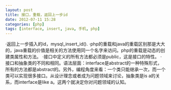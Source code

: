 ```yaml
---
layout: post
title: 接口，重载，返回上一步id
date: 2012-07-11 15:28
categories: [php]
tags: [interface, insert, java, 手机, php]
---
```

·返回上一步插入的id，mysql_insert_id().
·php的重载和java的重载区别那是大大的，java重载的价值是相关的方法使用同一个名字来访问。php的重载是动态的创建类属性和方法。
·接口中定义的所有方法都必须是public，这是接口的特性。
·接口和抽象类的不同和相同。语法层面：interface是abstract的一种特殊形式，所有的方法都是abstract的。另外，编程角度来看：一个类只能继承一次，而一个类可以实现很多接口。从设计理念或者成为问题领域来讨论，抽象类是is a的关系，而interface是like a。这两个就决定你对问题领域的认知。

